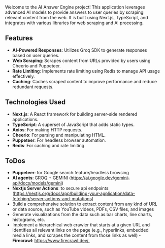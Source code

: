 Welcome to the AI Answer Engine project! This application leverages advanced AI models to provide answers to user queries by scraping relevant content from the web. It is built using Next.js, TypeScript, and integrates with various libraries for web scraping and AI processing.

## Features

- **AI-Powered Responses**: Utilizes Groq SDK to generate responses based on user queries.
- **Web Scraping**: Scrapes content from URLs provided by users using Cheerio and Puppeteer.
- **Rate Limiting**: Implements rate limiting using Redis to manage API usage effectively.
- **Caching**: Caches scraped content to improve performance and reduce redundant requests.

## Technologies Used

- **Next.js**: A React framework for building server-side rendered applications.
- **TypeScript**: A superset of JavaScript that adds static types.
- **Axios**: For making HTTP requests.
- **Cheerio**: For parsing and manipulating HTML.
- **Puppeteer**: For headless browser automation.
- **Redis**: For caching and rate limiting.

## ToDos
- **Puppeteer**: for Google search feature/headless browsing
- **AI agents**: GROQ + GEMINI (https://ai.google.dev/gemini-api/docs/models/gemini)
- **Nextjs Server Actions**: to secure api endpoints (https://nextjs.org/docs/app/building-your-application/data-fetching/server-actions-and-mutations)
- Build a comprehensive solution to extract content from any kind of URL or data source, such as YouTube videos, PDFs, CSV files, and images
- Generate visualizations from the data such as bar charts, line charts, histograms, etc.
- Implement a hierarchical web crawler that starts at a given URL and identifies all relevant links on the page (e.g., hyperlinks, embedded media links, and scrapes the content from those links as well) - **Firecrawl**: https://www.firecrawl.dev/ 

